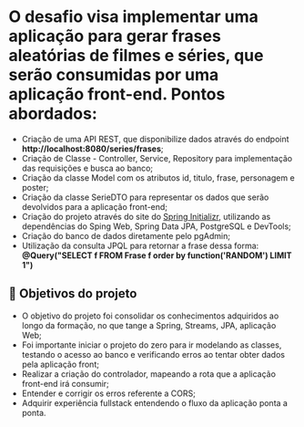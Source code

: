 # O desafio visa implementar uma aplicação para gerar frases aleatórias de filmes e séries, que serão consumidas por uma aplicação front-end. Pontos abordados:

- Criação de uma API REST, que disponibilize dados através do endpoint **http://localhost:8080/series/frases**;
- Criação de Classe - Controller, Service, Repository para implementação das requisições e busca ao banco;
- Criação da classe Model com os atributos id, titulo, frase, personagem e poster;
- Criação da classe SerieDTO para representar os dados que serão devolvidos para a aplicação front-end;
- Criação do projeto através do site do [Spring Initializr](https://start.spring.io/), utilizando as dependências do Sping Web, Spring Data JPA, PostgreSQL e DevTools;
- Criação do banco de dados diretamente pelo pgAdmin;
- Utilização da consulta JPQL para retornar a frase dessa forma:  **@Query("SELECT f FROM Frase f order by function('RANDOM') LIMIT 1")**

## 🔨 Objetivos do projeto

- O objetivo do projeto foi consolidar os conhecimentos adquiridos ao longo da formação, no que tange a Spring, Streams, JPA, aplicação Web;
- Foi importante iniciar o projeto do zero para ir modelando as classes, testando o acesso ao banco e verificando erros ao tentar obter dados pela aplicação front;
- Realizar a criação do controlador, mapeando a rota que a aplicação front-end irá consumir;
- Entender e corrigir os erros referente a CORS;
- Adquirir experiência fullstack entendendo o fluxo da aplicação ponta a ponta.